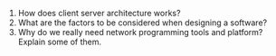 1. How does client server architecture works?
2. What are the factors to be considered when designing a software?
3. Why do we really need network programming tools and platform? Explain some of them.